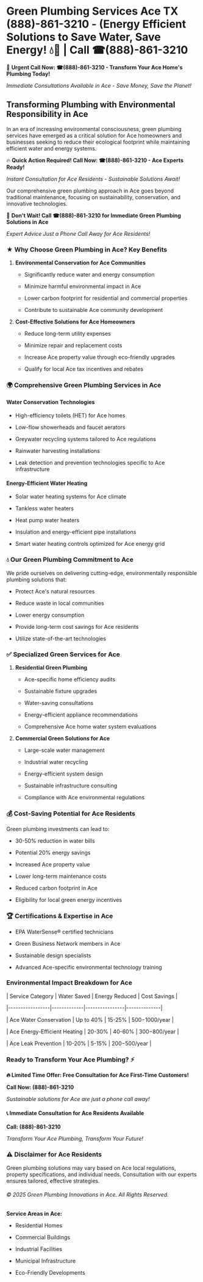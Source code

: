 # Green Plumbing Services Ace TX (888)-861-3210 - (Energy Efficient Solutions to Save Water, Save Energy! 💧🌿 | Call ☎(888)-861-3210

🚨 **Urgent Call Now: ☎(888)-861-3210 - Transform Your Ace Home's Plumbing Today!**
*Immediate Consultations Available in Ace - Save Money, Save the Planet!*

## Transforming Plumbing with Environmental Responsibility in Ace

In an era of increasing environmental consciousness, green plumbing services have emerged as a critical solution for Ace homeowners and businesses seeking to reduce their ecological footprint while maintaining efficient water and energy systems. 

🔥 **Quick Action Required! Call Now: ☎(888)-861-3210 - Ace Experts Ready!**
*Instant Consultation for Ace Residents - Sustainable Solutions Await!*

Our comprehensive green plumbing approach in Ace goes beyond traditional maintenance, focusing on sustainability, conservation, and innovative technologies.

🚨 **Don't Wait! Call ☎(888)-861-3210 for Immediate Green Plumbing Solutions in Ace**
*Expert Advice Just a Phone Call Away for Ace Residents!*

### ★ Why Choose Green Plumbing in Ace? Key Benefits

1. **Environmental Conservation for Ace Communities** 
   - Significantly reduce water and energy consumption
   - Minimize harmful environmental impact in Ace
   - Lower carbon footprint for residential and commercial properties
   - Contribute to sustainable Ace community development

2. **Cost-Effective Solutions for Ace Homeowners** 
   - Reduce long-term utility expenses
   - Minimize repair and replacement costs
   - Increase Ace property value through eco-friendly upgrades
   - Qualify for local Ace tax incentives and rebates

### 🌍 Comprehensive Green Plumbing Services in Ace

#### Water Conservation Technologies
- High-efficiency toilets (HET) for Ace homes
- Low-flow showerheads and faucet aerators
- Greywater recycling systems tailored to Ace regulations
- Rainwater harvesting installations
- Leak detection and prevention technologies specific to Ace infrastructure

#### Energy-Efficient Water Heating
- Solar water heating systems for Ace climate
- Tankless water heaters
- Heat pump water heaters
- Insulation and energy-efficient pipe installations
- Smart water heating controls optimized for Ace energy grid

### 💧 Our Green Plumbing Commitment to Ace

We pride ourselves on delivering cutting-edge, environmentally responsible plumbing solutions that:
- Protect Ace's natural resources
- Reduce waste in local communities
- Lower energy consumption
- Provide long-term cost savings for Ace residents
- Utilize state-of-the-art technologies

### ✅ Specialized Green Services for Ace

1. **Residential Green Plumbing**
   - Ace-specific home efficiency audits
   - Sustainable fixture upgrades
   - Water-saving consultations
   - Energy-efficient appliance recommendations
   - Comprehensive Ace home water system evaluations

2. **Commercial Green Solutions for Ace**
   - Large-scale water management
   - Industrial water recycling
   - Energy-efficient system design
   - Sustainable infrastructure consulting
   - Compliance with Ace environmental regulations

### 💰 Cost-Saving Potential for Ace Residents

Green plumbing investments can lead to:
- 30-50% reduction in water bills
- Potential 20% energy savings
- Increased Ace property value
- Lower long-term maintenance costs
- Reduced carbon footprint in Ace
- Eligibility for local green energy incentives

### 🏆 Certifications & Expertise in Ace

- EPA WaterSense® certified technicians
- Green Business Network members in Ace
- Sustainable design specialists
- Advanced Ace-specific environmental technology training

### Environmental Impact Breakdown for Ace

| Service Category | Water Saved | Energy Reduced | Cost Savings |
|-----------------|-------------|----------------|--------------|
| Ace Water Conservation | Up to 40% | 15-25% | $500-$1000/year |
| Ace Energy-Efficient Heating | 20-30% | 40-60% | $300-$800/year |
| Ace Leak Prevention | 10-20% | 5-15% | $200-$500/year |

### Ready to Transform Your Ace Plumbing? ⚡

**🔥 Limited Time Offer: Free Consultation for Ace First-Time Customers!**

**Call Now: (888)-861-3210**
*Sustainable solutions for Ace are just a phone call away!*

#### 📞 Immediate Consultation for Ace Residents Available

**Call: (888)-861-3210**
*Transform Your Ace Plumbing, Transform Your Future!*

### ⚠️ Disclaimer for Ace Residents

Green plumbing solutions may vary based on Ace local regulations, property specifications, and individual needs. Consultation with our experts ensures tailored, effective strategies.

###### © 2025 Green Plumbing Innovations in Ace. All Rights Reserved.

**Service Areas in Ace:** 
- Residential Homes
- Commercial Buildings
- Industrial Facilities
- Municipal Infrastructure
- Eco-Friendly Developments